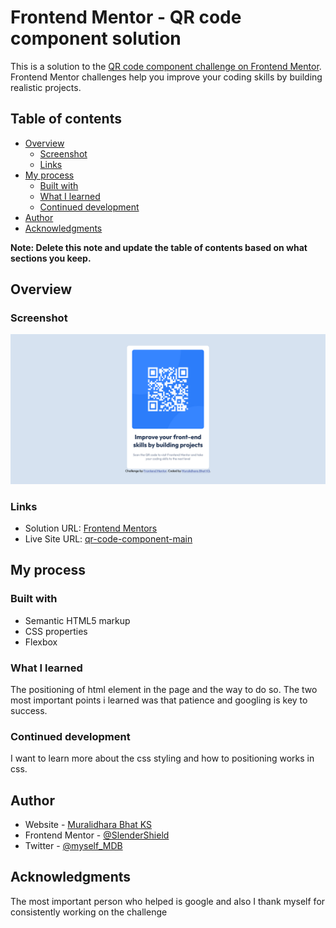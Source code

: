 # Frontend Mentor - QR code component solution

This is a solution to the [QR code component challenge on Frontend Mentor](https://www.frontendmentor.io/challenges/qr-code-component-iux_sIO_H). Frontend Mentor challenges help you improve your coding skills by building realistic projects.

## Table of contents

- [Overview](#overview)
  - [Screenshot](#screenshot)
  - [Links](#links)
- [My process](#my-process)
  - [Built with](#built-with)
  - [What I learned](#what-i-learned)
  - [Continued development](#continued-development)
- [Author](#author)
- [Acknowledgments](#acknowledgments)

**Note: Delete this note and update the table of contents based on what sections you keep.**

## Overview

### Screenshot

![Screenshot for the QR code component coding challenge](./design/desktop-preview.jpg)

### Links

- Solution URL: [Frontend Mentors](https://www.frontendmentor.io/solutions/responsive-page-built-using-html-css-E95CZucljp)
- Live Site URL: [qr-code-component-main](https://muralidharabhat.me/qr-code-component-main/)

## My process

### Built with

- Semantic HTML5 markup
- CSS properties
- Flexbox

### What I learned

The positioning of html element in the page and the way to do so.
The two most important points i learned was that patience and googling is key to success.

### Continued development

I want to learn more about the css styling and how to positioning works in css.

## Author

- Website - [Muralidhara Bhat KS](https://muralidharabhat.me)
- Frontend Mentor - [@SlenderShield](https://www.frontendmentor.io/profile/SlenderShield)
- Twitter - [@myself_MDB](https://www.twitter.com/myself_MDB)

## Acknowledgments

The most important person who helped is google and also I thank myself for consistently working on the challenge
